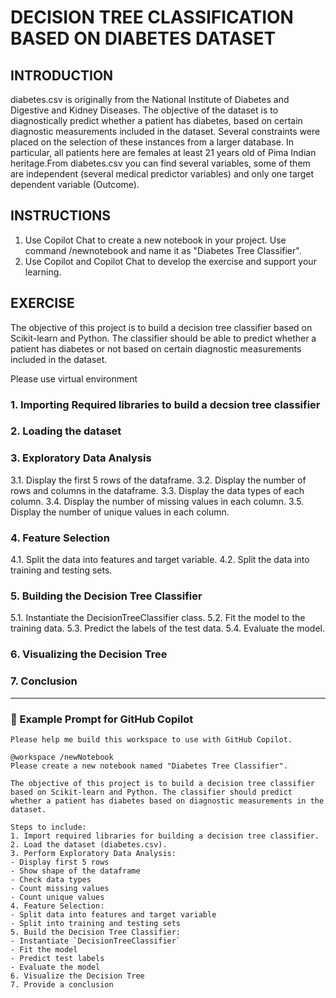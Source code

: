 # DECISION TREE CLASSIFICATION BASED ON DIABETES DATASET

## INTRODUCTION

diabetes.csv is originally from the National Institute of Diabetes and Digestive and Kidney Diseases. The objective of the dataset is to diagnostically predict whether a patient has diabetes, based on certain diagnostic measurements included in the dataset. Several constraints were placed on the selection of these instances from a larger database. In particular, all patients here are females at least 21 years old of Pima Indian heritage.From diabetes.csv you can find several variables, some of them are independent (several medical predictor variables) and only one target dependent variable (Outcome).

## INSTRUCTIONS

1. Use Copilot Chat to create a new notebook in your project. Use command /newnotebook and name it as "Diabetes Tree Classifier".
2. Use Copilot and Copilot Chat to develop the exercise and support your learning.

## EXERCISE

The objective of this project is to build a decision tree classifier based on Scikit-learn and Python. The classifier should be able to predict whether a patient has diabetes or not based on certain diagnostic measurements included in the dataset.

Please use virtual environment


### 1. Importing Required libraries to build a decsion tree classifier

### 2. Loading the dataset

### 3. Exploratory Data Analysis

3.1. Display the first 5 rows of the dataframe.
3.2. Display the number of rows and columns in the dataframe.
3.3. Display the data types of each column.
3.4. Display the number of missing values in each column.
3.5. Display the number of unique values in each column.

### 4. Feature Selection
    
4.1. Split the data into features and target variable.
4.2. Split the data into training and testing sets.

### 5. Building the Decision Tree Classifier
    
5.1. Instantiate the DecisionTreeClassifier class.
5.2. Fit the model to the training data.
5.3. Predict the labels of the test data.
5.4. Evaluate the model.

### 6. Visualizing the Decision Tree

### 7. Conclusion

-----------------------------------------------------------------------------------

### 📌 Example Prompt for GitHub Copilot
    Please help me build this workspace to use with GitHub Copilot.

    @workspace /newNotebook
    Please create a new notebook named "Diabetes Tree Classifier".

    The objective of this project is to build a decision tree classifier based on Scikit-learn and Python. The classifier should predict whether a patient has diabetes based on diagnostic measurements in the dataset.

    Steps to include:
    1. Import required libraries for building a decision tree classifier.
    2. Load the dataset (diabetes.csv).
    3. Perform Exploratory Data Analysis:
    - Display first 5 rows
    - Show shape of the dataframe
    - Check data types
    - Count missing values
    - Count unique values
    4. Feature Selection:
    - Split data into features and target variable
    - Split into training and testing sets
    5. Build the Decision Tree Classifier:
    - Instantiate `DecisionTreeClassifier`
    - Fit the model
    - Predict test labels
    - Evaluate the model
    6. Visualize the Decision Tree
    7. Provide a conclusion